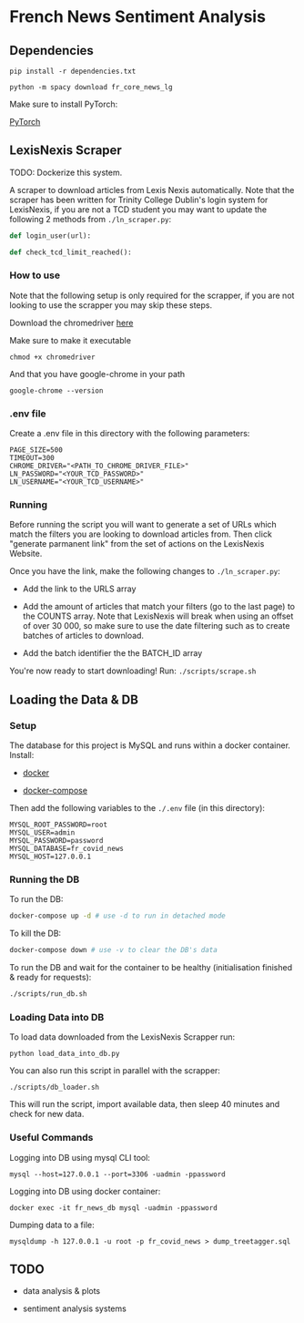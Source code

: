 # French News Sentiment Analysis

## Dependencies

`pip install -r dependencies.txt`

`python -m spacy download fr_core_news_lg`

Make sure to install PyTorch:

[PyTorch](https://pytorch.org/get-started/locally/)

## LexisNexis Scraper

TODO: Dockerize this system.

A scraper to download articles from Lexis Nexis automatically. Note that the scraper has been written for Trinity College Dublin's login system for LexisNexis, if you are not a TCD student you may want to update the
following 2 methods from `./ln_scraper.py`:

```python
def login_user(url):

def check_tcd_limit_reached():
```

### How to use

Note that the following setup is only required for the scrapper, if you are not looking to use the scrapper you may skip these steps.

Download the chromedriver [here](https://chromedriver.chromium.org/downloads)

Make sure to make it executable

`chmod +x chromedriver`

And that you have google-chrome in your path

`google-chrome --version`

### .env file

Create a .env file in this directory with the following parameters:

```.env
PAGE_SIZE=500
TIMEOUT=300
CHROME_DRIVER="<PATH_TO_CHROME_DRIVER_FILE>"
LN_PASSWORD="<YOUR_TCD_PASSWORD>"
LN_USERNAME="<YOUR_TCD_USERNAME>"
```

### Running

Before running the script you will want to generate a set of URLs which match the filters you are looking to download articles from. Then click "generate parmanent link" from the set of actions on the LexisNexis Website.

Once you have the link, make the following changes to `./ln_scraper.py`:

- Add the link to the URLS array

- Add the amount of articles that match your filters (go to the last page) to the COUNTS array. Note that LexisNexis will break when using an offset of over 30 000, so make sure to use the date filtering such as to create batches of articles to download.

- Add the batch identifier the the BATCH_ID array

You're now ready to start downloading! Run:
`./scripts/scrape.sh`

## Loading the Data & DB

### Setup

The database for this project is MySQL and runs within a docker container. Install:

- [docker](https://docs.docker.com/get-docker/)

- [docker-compose](https://docs.docker.com/compose/install/)

Then add the following variables to the `./.env` file (in this directory):

```.env
MYSQL_ROOT_PASSWORD=root
MYSQL_USER=admin
MYSQL_PASSWORD=password
MYSQL_DATABASE=fr_covid_news
MYSQL_HOST=127.0.0.1
```

### Running the DB

To run the DB:

```bash
docker-compose up -d # use -d to run in detached mode
```

To kill the DB:

```bash
docker-compose down # use -v to clear the DB's data
```

To run the DB and wait for the container to be healthy (initialisation finished & ready for requests):

```bash
./scripts/run_db.sh
```

### Loading Data into DB

To load data downloaded from the LexisNexis Scrapper run:

`python load_data_into_db.py`

You can also run this script in parallel with the scrapper:

`./scripts/db_loader.sh`

This will run the script, import available data, then sleep 40 minutes and check for new data.

### Useful Commands

Logging into DB using mysql CLI tool:

`mysql --host=127.0.0.1 --port=3306 -uadmin -ppassword`

Logging into DB using docker container:

`docker exec -it fr_news_db mysql -uadmin -ppassword`

Dumping data to a file:

`mysqldump -h 127.0.0.1 -u root -p fr_covid_news > dump_treetagger.sql`

## TODO

- data analysis & plots

- sentiment analysis systems

